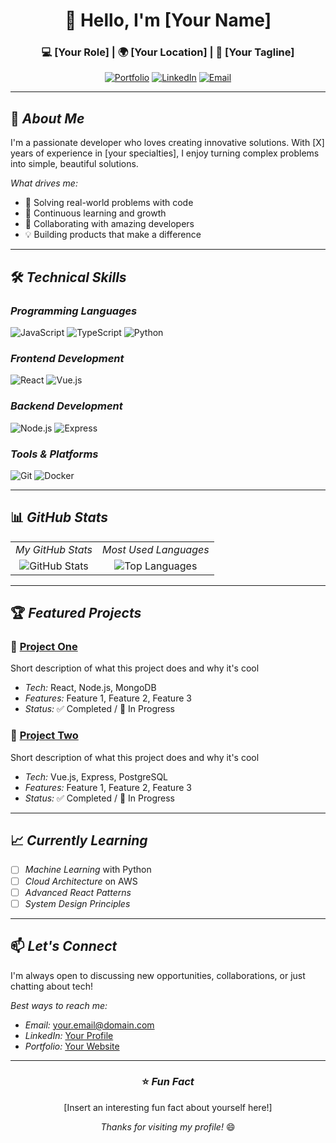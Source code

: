 
<!-- Header Section -->
<div align="center">

# 👋 Hello, I'm [Your Name]

### 💻 [Your Role] | 🌍 [Your Location] | 🚀 [Your Tagline]

[![Portfolio](https://img.shields.io/badge/🌐_Portfolio-000000?style=for-the-badge)](https://yourportfolio.com)
[![LinkedIn](https://img.shields.io/badge/💼_LinkedIn-0A66C2?style=for-the-badge)](https://linkedin.com/in/yourprofile)
[![Email](https://img.shields.io/badge/📧_Email-EA4335?style=for-the-badge)](mailto:your.email@domain.com)

</div>

---

## 📖 *About Me*

I'm a passionate developer who loves creating innovative solutions. With [X] years of experience in [your specialties], I enjoy turning complex problems into simple, beautiful solutions.

*What drives me:*
- 🎯 Solving real-world problems with code
- 🌱 Continuous learning and growth
- 🤝 Collaborating with amazing developers
- 💡 Building products that make a difference

---

## 🛠️ *Technical Skills*

### *Programming Languages*
![JavaScript](https://img.shields.io/badge/JavaScript-F7DF1E?style=flat-square&logo=javascript&logoColor=black)
![TypeScript](https://img.shields.io/badge/TypeScript-3178C6?style=flat-square&logo=typescript&logoColor=white)
![Python](https://img.shields.io/badge/Python-3776AB?style=flat-square&logo=python&logoColor=white)

### *Frontend Development*
![React](https://img.shields.io/badge/React-61DAFB?style=flat-square&logo=react&logoColor=black)
![Vue.js](https://img.shields.io/badge/Vue.js-4FC08D?style=flat-square&logo=vue.js&logoColor=white)

### *Backend Development*
![Node.js](https://img.shields.io/badge/Node.js-339933?style=flat-square&logo=node.js&logoColor=white)
![Express](https://img.shields.io/badge/Express-000000?style=flat-square&logo=express&logoColor=white)

### *Tools & Platforms*
![Git](https://img.shields.io/badge/Git-F05032?style=flat-square&logo=git&logoColor=white)
![Docker](https://img.shields.io/badge/Docker-2496ED?style=flat-square&logo=docker&logoColor=white)

---

## 📊 *GitHub Stats*

<div align="center">

| | |
| :---: | :---: |
| *My GitHub Stats* | *Most Used Languages* |
| ![GitHub Stats](https://github-readme-stats.vercel.app/api?username=YOUR_USERNAME&show_icons=true&theme=default) | ![Top Languages](https://github-readme-stats.vercel.app/api/top-langs/?username=YOUR_USERNAME&layout=compact) |

</div>

---

## 🏆 *Featured Projects*

### **🎯 [Project One](https://github.com/YOUR_USERNAME/project-one)**
Short description of what this project does and why it's cool
- *Tech:* React, Node.js, MongoDB
- *Features:* Feature 1, Feature 2, Feature 3
- *Status:* ✅ Completed / 🚧 In Progress

### **🚀 [Project Two](https://github.com/YOUR_USERNAME/project-two)**
Short description of what this project does and why it's cool
- *Tech:* Vue.js, Express, PostgreSQL
- *Features:* Feature 1, Feature 2, Feature 3
- *Status:* ✅ Completed / 🚧 In Progress

---

## 📈 *Currently Learning*

- [ ] *Machine Learning* with Python
- [ ] *Cloud Architecture* on AWS
- [ ] *Advanced React Patterns*
- [ ] *System Design Principles*

---

## 📫 *Let's Connect*

I'm always open to discussing new opportunities, collaborations, or just chatting about tech!

*Best ways to reach me:*
- *Email:* [your.email@domain.com](mailto:your.email@domain.com)
- *LinkedIn:* [Your Profile](https://linkedin.com/in/yourprofile)
- *Portfolio:* [Your Website](https://yourportfolio.com)

---

<div align="center">

### ⭐ *Fun Fact*
[Insert an interesting fun fact about yourself here!]

*Thanks for visiting my profile!* 😄

</div>
